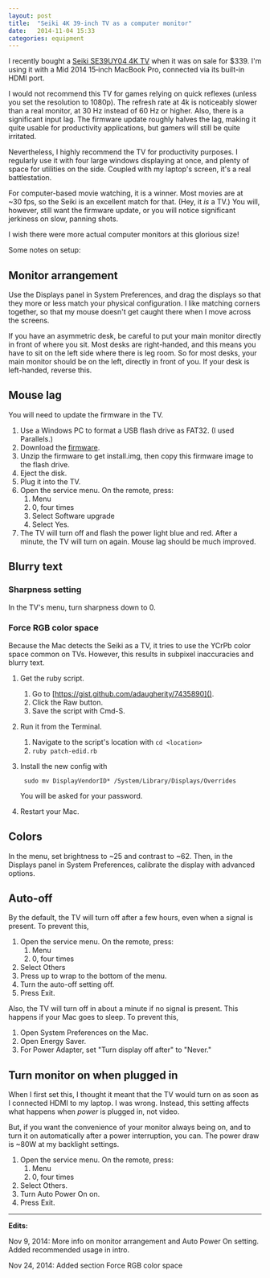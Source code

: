 ```yaml
---
layout: post
title:  "Seiki 4K 39-inch TV as a computer monitor"
date:   2014-11-04 15:33
categories: equipment
---
```

I recently bought a [Seiki SE39UY04 4K TV][Amazon buy] when it was on sale for $339. I'm using it with a Mid&nbsp;2014 15&#8209;inch MacBook Pro, connected via its built-in HDMI port.

I would not recommend this TV for games relying on quick reflexes (unless you set the resolution to 1080p). The refresh rate at 4k is noticeably slower than a real monitor, at 30&nbsp;Hz instead of 60&nbsp;Hz or higher. Also, there is a significant input lag. The firmware update roughly halves the lag, making it quite usable for productivity applications, but gamers will still be quite irritated.

Nevertheless, I highly recommend the TV for productivity purposes. I regularly use it with four large windows displaying at once, and plenty of space for utilities on the side. Coupled with my laptop's screen, it's a real battlestation.

For computer-based movie watching, it is a winner. Most movies are at ~30&nbsp;fps, so the Seiki is an excellent match for that. (Hey, it *is* a TV.) You will, however, still want the firmware update, or you will notice significant jerkiness on slow, panning shots.

I wish there were more actual computer monitors at this glorious size!

Some notes on setup:

## Monitor arrangement
Use the Displays panel in System Preferences, and drag the displays so that they more or less match your physical configuration. I like matching corners together, so that my mouse doesn't get caught there when I move across the screens.

If you have an asymmetric desk, be careful to put your main monitor directly in front of where you sit. Most desks are right-handed, and this means you have to sit on the left side where there is leg room. So for most desks, your main monitor should be on the left, directly in front of you. If your desk is left-handed, reverse this.

## Mouse lag
You will need to update the firmware in the TV. 

1. Use a Windows PC to format a USB flash drive as FAT32. (I used Parallels.)
2. Download the [firmware].
3. Unzip the firmware to get install.img, then copy this firmware image to the flash drive.
4. Eject the disk.
5. Plug it into the TV.
6. Open the service menu. On the remote, press:
    1. Menu
    2. 0, four times
    3. Select Software upgrade
    4. Select Yes.
7. The TV will turn off and flash the power light blue and red. After a minute, the TV will turn on again. Mouse lag should be much improved.

## Blurry text

### Sharpness setting
In the TV's menu, turn sharpness down to 0.

### Force RGB color space
Because the Mac detects the Seiki as a TV, it tries to use the YCrPb color space common on TVs. However, this results in subpixel inaccuracies and blurry text.

1. Get the ruby script.
    1. Go to [https://gist.github.com/adaugherity/7435890]().
    2. Click the Raw button.
    3. Save the script with Cmd-S.

2. Run it from the Terminal.
    1. Navigate to the script's location with `cd <location>`
    2. `ruby patch-edid.rb`

3. Install the new config with 

        sudo mv DisplayVendorID* /System/Library/Displays/Overrides 

    You will be asked for your password.
    
4. Restart your Mac.

## Colors
In the menu, set brightness to ~25 and contrast to ~62. Then, in the Displays panel in System Preferences, calibrate the display with advanced options.

## Auto-off
By the default, the TV will turn off after a few hours, even when a signal is present. To prevent this,

1. Open the service menu. On the remote, press:
    1. Menu
    2. 0, four times
2. Select Others
3. Press up to wrap to the bottom of the menu.
4. Turn the auto-off setting off.
5. Press Exit.

Also, the TV will turn off in about a minute if no signal is present. This happens if your Mac goes to sleep. To prevent this,

1. Open System Preferences on the Mac.
2. Open Energy Saver.
3. For Power Adapter, set "Turn display off after" to "Never."

## Turn monitor on when plugged in
When I first set this, I thought it meant that the TV would turn on as soon as I connected HDMI to my laptop. I was wrong. Instead, this setting affects what happens when *power* is plugged in, not video.

But, if you want the convenience of your monitor always being on, and to turn it on automatically after a power interruption, you can. The power draw is ~80W at my backlight settings.

1. Open the service menu. On the remote, press:
    1. Menu
    2. 0, four times
2. Select Others.
3. Turn Auto Power On on.
4. Press Exit.

* * *

**Edits:**

Nov 9, 2014:
    More info on monitor arrangement and Auto Power On setting. Added recommended usage in intro.

Nov 24, 2014:
    Added section Force RGB color space

[Amazon buy]: http://www.amazon.com/Seiki-SE39UY04-39-Inch-Ultra-Discontinued/dp/B00DOPGO2G
[firmware]: http://www.seiki.com/support/downloads.php#firmware
